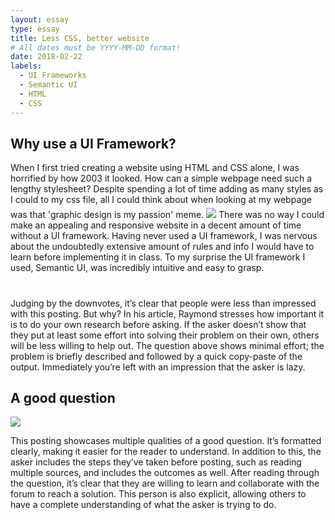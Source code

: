 ```yaml
---
layout: essay
type: essay
title: Less CSS, better website
# All dates must be YYYY-MM-DD format!
date: 2018-02-22
labels:
  - UI Frameworks
  - Semantic UI
  - HTML
  - CSS
---
```


## Why use a UI Framework?
When I first tried creating a website using HTML and CSS alone, I was horrified by how 2003 it looked. How can a simple webpage need such a lengthy stylesheet? Despite spending a lot of time adding as many styles as I could to my css file, all I could think about when looking at my webpage was that 'graphic design is my passion' meme. <img class="ui right floated small image" style="padding-top: 5px" src="{{ site.baseurl }}/images/graphicdes.jpg"> There was no way I could make an appealing and responsive website in a decent amount of time without a UI framework. Having never used a UI framework, I was nervous about the undoubtedly extensive amount of rules and info I would have to learn before implementing it in class. To my surprise the UI framework I used, Semantic UI, was incredibly intuitive and easy to grasp. 

#
Judging by the downvotes, it’s clear that people were less than impressed with this posting. But why? In his article, Raymond stresses how important it is to do your own research before asking. If the asker doesn’t show that they put at least some effort into solving their problem on their own, others will be less willing to help out. The question above shows minimal effort; the problem is briefly described and followed by a quick copy-paste of the output. Immediately you’re left with an impression that the asker is lazy. 


## A good question
<img class="ui image" src="{{ site.baseurl }}/images/goodquestion.png">

This posting showcases multiple qualities of a good question. It’s formatted clearly, making it easier for the reader to understand. In addition to this, the asker includes the steps they’ve taken before posting, such as reading multiple sources, and includes the outcomes as well. After reading through the question, it’s clear that they are willing to learn and collaborate with the forum to reach a solution. This person is also explicit, allowing others to have a complete understanding of what the asker is trying to do.




